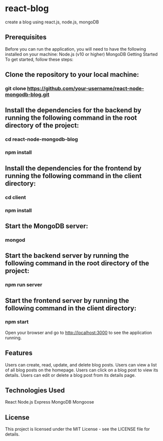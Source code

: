 # react-blog
create a blog using react.js, node.js, mongoDB

## Prerequisites
Before you can run the application, you will need to have the following installed on your machine:
Node.js (v10 or higher)
MongoDB
Getting Started
To get started, follow these steps:

## Clone the repository to your local machine:
### git clone https://github.com/your-username/react-node-mongodb-blog.git

## Install the dependencies for the backend by running the following command in the root directory of the project:
### cd react-node-mongodb-blog
### npm install

## Install the dependencies for the frontend by running the following command in the client directory:
### cd client
### npm install

## Start the MongoDB server:
### mongod

## Start the backend server by running the following command in the root directory of the project:
### npm run server

## Start the frontend server by running the following command in the client directory:
### npm start

Open your browser and go to [http://localhost:3000](http://localhost:3000) to see the application running.

## Features
Users can create, read, update, and delete blog posts.
Users can view a list of all blog posts on the homepage.
Users can click on a blog post to view its details.
Users can edit or delete a blog post from its details page.

## Technologies Used
React
Node.js
Express
MongoDB
Mongoose

## License
This project is licensed under the MIT License - see the LICENSE file for details.
